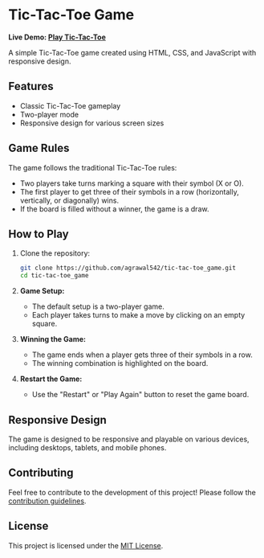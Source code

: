 # Tic-Tac-Toe Game

**Live Demo: [Play Tic-Tac-Toe](https://agrawal542.github.io/tic-tac-toe_game/)**

A simple Tic-Tac-Toe game created using HTML, CSS, and JavaScript with responsive design.

## Features

- Classic Tic-Tac-Toe gameplay
- Two-player mode
- Responsive design for various screen sizes

## Game Rules

The game follows the traditional Tic-Tac-Toe rules:
- Two players take turns marking a square with their symbol (X or O).
- The first player to get three of their symbols in a row (horizontally, vertically, or diagonally) wins.
- If the board is filled without a winner, the game is a draw.

## How to Play

1. Clone the repository:
   ```bash
   git clone https://github.com/agrawal542/tic-tac-toe_game.git
   cd tic-tac-toe_game

2. **Game Setup:**
   - The default setup is a two-player game.
   - Each player takes turns to make a move by clicking on an empty square.

3. **Winning the Game:**
   - The game ends when a player gets three of their symbols in a row.
   - The winning combination is highlighted on the board.

4. **Restart the Game:**
   - Use the "Restart" or "Play Again" button to reset the game board.

## Responsive Design

The game is designed to be responsive and playable on various devices, including desktops, tablets, and mobile phones.

## Contributing

Feel free to contribute to the development of this project! Please follow the [contribution guidelines](CONTRIBUTING.md).

## License

This project is licensed under the [MIT License](LICENSE).
